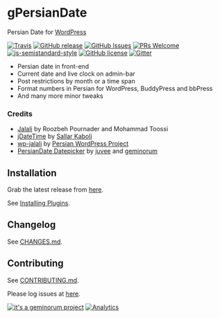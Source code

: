 # gPersianDate

Persian Date for [WordPress](https://wordpress.org/)

[![Travis](https://img.shields.io/travis/geminorum/gpersiandate.svg?style=for-the-badge)](https://travis-ci.org/geminorum/gpersiandate)
[![GitHub release](https://img.shields.io/github/release/geminorum/gpersiandate.svg?style=for-the-badge)](https://github.com/geminorum/gpersiandate/releases)
[![GitHub Issues](https://img.shields.io/github/issues/geminorum/gpersiandate.svg?style=for-the-badge)](https://github.com/geminorum/gpersiandate/issues)
[![PRs Welcome](https://img.shields.io/badge/PRs-welcome-brightgreen.svg?style=for-the-badge)](http://makeapullrequest.com)
[![js-semistandard-style](https://img.shields.io/badge/code%20style-semistandard-brightgreen.svg?style=for-the-badge)](https://github.com/Flet/semistandard)
[![GitHub license](https://img.shields.io/badge/license-GPLv3+-blue.svg?style=for-the-badge)](https://raw.githubusercontent.com/geminorum/gpersiandate/master/LICENSE)
[![Gitter](https://img.shields.io/badge/gitter-join%20chat-brightgreen.svg?style=for-the-badge)](https://gitter.im/geminorum/gpersiandate?utm_source=badge&utm_medium=badge&utm_campaign=pr-badge)

* Persian date in front-end
* Current date and live clock on admin-bar
* Post restrictions by month or a time span
* Format numbers in Persian for WordPress, BuddyPress and bbPress
* And many more minor tweaks

### Credits
* [Jalali](http://www.farsiweb.info/jalali/jalali.c) by Roozbeh Pournader and Mohammad Toossi
* [jDateTime](https://github.com/sallar/jDateTime) by [Sallar Kaboli](http://sallar.me/projects/jdatetime/)
* [wp-jalali](https://wordpress.org/plugins/wp-jalali/) by [Persian WordPress Project](http://wp-persian.com/)
* [PersianDate Datepicker](https://github.com/brothersincode/persiandate) by [juvee](https://github.com/juvee) and [geminorum](https://github.com/geminorum)

## Installation
Grab the latest release from [here](https://github.com/geminorum/gpersiandate/releases).

See [Installing Plugins](http://codex.wordpress.org/Managing_Plugins#Installing_Plugins).

## Changelog
See [CHANGES.md](CHANGES.md).

## Contributing
See [CONTRIBUTING.md](CONTRIBUTING.md).

Please log issues at [here](https://github.com/geminorum/gpersiandate/issues).

[![it's a geminorum project](https://img.shields.io/badge/it's_a-geminorum_project-lightgrey.svg?style=flat-square)](https://geminorum.ir/)
[![Analytics](https://ga-beacon.appspot.com/UA-865830-4/gpersiandate/readme?pixel)](https://github.com/geminorum/gpersiandate)
